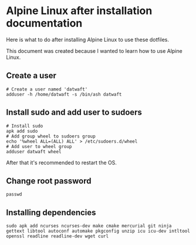 # Alpine Linux after installation documentation

Here is what to do after installing Alpine Linux to use these dotfiles.

This document was created because I wanted to learn how to use Alpine Linux.

## Create a user

```shell
# Create a user named 'datwaft'
adduser -h /home/datwaft -s /bin/ash datwaft
```

## Install sudo and add user to sudoers

```shell
# Install sudo
apk add sudo
# Add group wheel to sudoers group
echo '%wheel ALL=(ALL) ALL' > /etc/sudoers.d/wheel
# Add user to wheel group
adduser datwaft wheel
```

After that it's recommended to restart the OS.

## Change root password

```shell
passwd
```

## Installing dependencies

```shell
sudo apk add ncurses ncurses-dev make cmake mercurial git ninja gettext libtool autoconf automake pkgconfig unzip icu icu-dev intltool openssl readline readline-dev wget curl
```
